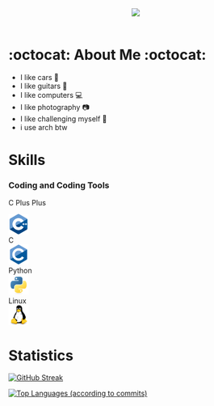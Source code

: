 <div id="header" align="center">
    <img src="https://cdn.myanimelist.net/s/common/uploaded_files/1449565442-799682393c093c4b5a5034dde32bb999.gif" width="200"/>
    <div id="social-media-badges" align="center">
            <img id="badge-view-count" src="https://komarev.com/ghpvc/?username=aloretocornidez&style=flat-square&color=blue" alt=""/>
        </a>
    </div>
</div>

# :octocat: About Me :octocat:

- I like cars :car:  
- I like guitars :guitar:  
- I like computers :computer:  
- I like photography :camera:  
- I like challenging myself :cookie:  
- i use arch btw

# Skills

### Coding and Coding Tools
<!-- <div><img src="" title="" alt="" width="40" height="40"/> --></div>
C Plus Plus
<div><img src="https://github.com/devicons/devicon/blob/master/icons/cplusplus/cplusplus-original.svg" title="C Plus Plus" alt="C Plus Plus" width="40" height="40"/></div>
C
<div><img src="https://github.com/devicons/devicon/blob/master/icons/c/c-original.svg" title="C" alt="C" width="40" height="40"/></div>
Python
<div><img src="https://github.com/devicons/devicon/blob/master/icons/python/python-original.svg" title="Python" alt="Python" width="40" height="40"/></div>
Linux
<div><img src="https://github.com/devicons/devicon/blob/master/icons/linux/linux-original.svg" title="Linux" alt="Linux" width="40" height="40"/></div>


# Statistics
[![GitHub Streak](https://github-readme-streak-stats.herokuapp.com?user=aloretocornidez&theme=dark&stroke=1793D1&ring=1793D1&currStreakLabel=1793D1&dates=929292&sideNums=1793D1&fire=5D00DD)](https://git.io/streak-stats)

[![Top Languages (according to commits)](https://github-readme-stats.vercel.app/api/top-langs/?username=aloretocornidez&layout=compact&theme=vision-friendly-dark)](https://github.com/anuraghazra/github-readme-stats)

